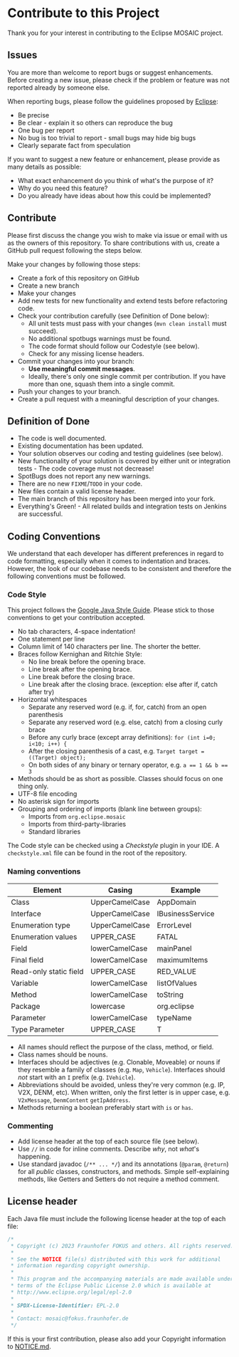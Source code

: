 # Contribute to this Project

Thank you for your interest in contributing to the Eclipse MOSAIC project.

## Issues

You are more than welcome to report bugs or suggest enhancements.
Before creating a new issue, please check if the problem or feature was not reported already by someone else.

When reporting bugs, please follow the guidelines proposed by [Eclipse](https://bugs.eclipse.org/bugs/page.cgi?id=bug-writing.html):
* Be precise
* Be clear - explain it so others can reproduce the bug
* One bug per report
* No bug is too trivial to report - small bugs may hide big bugs
* Clearly separate fact from speculation

If you want to suggest a new feature or enhancement, please provide as many details as possible:
* What exact enhancement do you think of  what's the purpose of it?
* Why do you need this feature?
* Do you already have ideas about how this could be implemented?


## Contribute
Please first discuss the change you wish to make via issue or email with us as the owners of this repository.
To share contributions with us, create a GitHub pull request following the steps below.

Make your changes by following those steps:

* Create a fork of this repository on GitHub
* Create a new branch
* Make your changes
* Add new tests for new functionality and extend tests before refactoring code.
* Check your contribution carefully (see Definition of Done below):
    * All unit tests must pass with your changes (`mvn clean install` must succeed).
    * No additional spotbugs warnings must be found.
    * The code format should follow our Codestyle (see below).
    * Check for any missing license headers.
* Commit your changes into your branch:
    * **Use meaningful commit messages**.
    * Ideally, there's only one single commit per contribution. If you have more than one, squash them into a single commit.
* Push your changes to your branch.
* Create a pull request with a meaningful description of your changes.

## Definition of Done

* The code is well documented.
* Existing documentation has been updated.
* Your solution observes our coding and testing guidelines (see below).
* New functionality of your solution is covered by either unit or integration tests - The code coverage must not decrease!
* SpotBugs does not report any new warnings.
* There are no new `FIXME`/`TODO` in your code.
* New files contain a valid license header.
* The main branch of this repository has been merged into your fork.
* Everything's Green! - All related builds and integration tests on Jenkins are successful.

## Coding Conventions

We understand that each developer has different preferences in regard to code formatting, especially when it comes to indentation and braces.
However, the look of our codebase needs to be consistent and therefore the following conventions must be followed.

### Code Style

This project follows the [Google Java Style Guide](https://github.com/google/styleguide). Please stick to those conventions to
get your contribution accepted.

* No tab characters, 4-space indentation!
* One statement per line
* Column limit of 140 characters per line. The shorter the better.
* Braces follow Kernighan and Ritchie Style:
    * No line break before the opening brace.
    * Line break after the opening brace.
    * Line break before the closing brace.
    * Line break after the closing brace. (exception: else after if, catch after try)
* Horizontal whitespaces
    * Separate any reserved word (e.g. if, for, catch) from an open parenthesis
    * Separate any reserved word (e.g. else, catch) from a closing curly brace
    * Before any curly brace (except array definitions): `for (int i=0; i<10; i++) {`
    * After the closing parenthesis of a cast, e.g. `Target target = ((Target) object);`
    * On both sides of any binary or ternary operator, e.g. `a == 1 && b == 3`
* Methods should be as short as possible. Classes should focus on one thing only.
* UTF-8 file encoding
* No asterisk sign for imports
* Grouping and ordering of imports (blank line between groups):
    * Imports from `org.eclipse.mosaic`
    * Imports from third-party-libraries
    * Standard libraries

The Code style can be checked using a _Checkstyle_ plugin in your IDE. A `checkstyle.xml` file can be found in the root of the repository.

### Naming conventions

| Element                | Casing         | Example          |
|------------------------|----------------|------------------|
| Class                  | UpperCamelCase | AppDomain        |
| Interface              | UpperCamelCase | IBusinessService |
| Enumeration type       | UpperCamelCase | ErrorLevel       |
| Enumeration values     | UPPER_CASE     | FATAL            |
| Field                  | lowerCamelCase | mainPanel        |
| Final field            | lowerCamelCase | maximumItems     |
| Read-only static field | UPPER_CASE     | RED_VALUE        |
| Variable               | lowerCamelCase | listOfValues     |
| Method                 | lowerCamelCase | toString         |
| Package                | lowercase      | org.eclipse      |
| Parameter              | lowerCamelCase | typeName         |
| Type Parameter         | UPPER_CASE     | T                |

* All names should reflect the purpose of the class, method, or field.
* Class names should be nouns.
* Interfaces should be adjectives (e.g. Clonable, Moveable) or nouns if they resemble a family of classes
  (e.g. `Map`, `Vehicle`). Interfaces should _not_ start with an `I` prefix (e.g. `IVehicle`).
* Abbreviations should be avoided, unless they're very common (e.g. IP, V2X, DENM, etc). When written, only the first letter is
  in upper case, e.g. `V2xMessage`, `DenmContent` `getIpAddress`.
* Methods returning a boolean preferably start with `is` or `has`.

### Commenting

* Add license header at the top of each source file (see below).
* Use `//` in code for inline comments. Describe _why_, not _what_'s happening.
* Use standard javadoc (`/** ... */`) and its annotations (`@param`, `@return`) for all _public_ classes, constructors,
  and methods. Simple self-explaining methods, like Getters and Setters do not require a method comment.

## License header

Each Java file must include the following license header at the top of each file:

```java
/*
 * Copyright (c) 2023 Fraunhofer FOKUS and others. All rights reserved.
 *
 * See the NOTICE file(s) distributed with this work for additional
 * information regarding copyright ownership.
 *
 * This program and the accompanying materials are made available under the
 * terms of the Eclipse Public License 2.0 which is available at
 * http://www.eclipse.org/legal/epl-2.0
 *
 * SPDX-License-Identifier: EPL-2.0
 *
 * Contact: mosaic@fokus.fraunhofer.de
 */
```

If this is your first contribution, please also add your Copyright information to [NOTICE.md](NOTICE.md).
